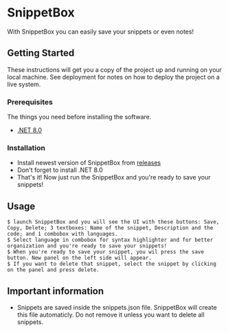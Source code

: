 # SnippetBox

With SnippetBox you can easily save your snippets or even notes!

## Getting Started

These instructions will get you a copy of the project up and running on your local machine. See deployment for notes on how to deploy the project on a live system.

### Prerequisites

The things you need before installing the software.

* [.NET 8.0](https://dotnet.microsoft.com/en-us/download/dotnet/8.0)

### Installation


* Install newest version of SnippetBox from [releases](https://github.com/Hrajix/SnippetBox/releases)
* Don't forget to install .NET 8.0
* That's it! Now just run the SnippetBox and you're ready to save your snippets!


## Usage

```
$ launch SnippetBox and you will see the UI with these buttons: Save, Copy, Delete; 3 textboxes: Name of the snippet, Description and the code; and 1 combobox with languages.
$ Select language in combobox for syntax highlighter and for better organization and you're ready to save your snippets!
$ When you're ready to save your snippet, you wil press the save button. New panel on the left side will appear.
$ If you want to delete that snippet, select the snippet by clicking on the panel and press delete.
```

## Important information

* Snippets are saved inside the snippets.json file. SnippetBox will create this file automaticly. Do not remove it unless you want to delete all snippets.
